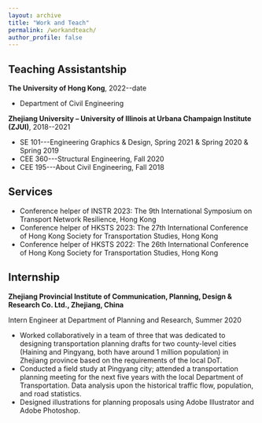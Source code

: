 ```yaml
---
layout: archive
title: "Work and Teach"
permalink: /workandteach/
author_profile: false
---
```


## Teaching Assistantship
**The University of Hong Kong**, 2022--date
- Department of Civil Engineering

**Zhejiang University – University of Illinois at Urbana Champaign Institute (ZJUI)**, 2018--2021
- SE 101---Engineering Graphics & Design, Spring 2021 & Spring 2020 & Spring 2019
- CEE 360---Structural Engineering, Fall 2020
- CEE 195---About Civil Engineering, Fall 2018

## Services
- Conference helper of INSTR 2023: The 9th International Symposium on Transport Network Resilience, Hong Kong
- Conference helper of HKSTS 2023: The 27th International Conference of Hong Kong Society for Transportation Studies, Hong Kong
- Conference helper of HKSTS 2022: The 26th International Conference of Hong Kong Society for Transportation Studies, Hong Kong

## Internship
**Zhejiang Provincial Institute of Communication, Planning, Design & Research Co. Ltd., Zhejiang, China**

Intern Engineer at Department of Planning and Research, Summer 2020

- Worked collaboratively in a team of three that was dedicated to designing transportation planning drafts for two county-level cities (Haining and Pingyang, both have around 1 million population) in Zhejiang province based on the requirements of the local DoT.<br>
- Conducted a field study at Pingyang city; attended a transportation planning meeting for the next five years with the local Department of Transportation. Data analysis upon the historical traffic flow, population, and road statistics.<br>
- Designed illustrations for planning proposals using Adobe Illustrator and Adobe Photoshop.<br>
